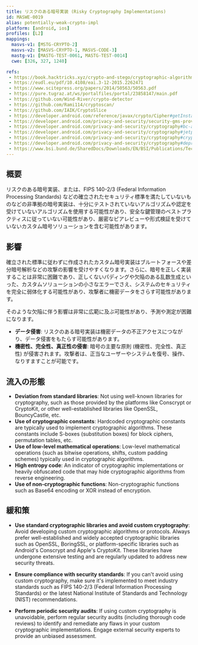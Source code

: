 ```yaml
---
title: リスクのある暗号実装 (Risky Cryptography Implementations)
id: MASWE-0019
alias: potentially-weak-crypto-impl
platform: [android, ios]
profiles: [L2]
mappings:
  masvs-v1: [MSTG-CRYPTO-2]
  masvs-v2: [MASVS-CRYPTO-1, MASVS-CODE-3]
  mastg-v1: [MASTG-TEST-0061, MASTG-TEST-0014]
  cwe: [326, 327, 1240]

refs: 
 - https://book.hacktricks.xyz/crypto-and-stego/cryptographic-algorithms
 - https://eudl.eu/pdf/10.4108/eai.3-12-2015.2262471
 - https://www.scitepress.org/papers/2014/50563/50563.pdf
 - https://pure.tugraz.at/ws/portalfiles/portal/23858147/main.pdf
 - https://github.com/Wind-River/crypto-detector
 - https://github.com/Rami114/cryptoscan/
 - https://github.com/IAIK/CryptoSlice
 - https://developer.android.com/reference/javax/crypto/Cipher#getInstance(java.lang.String)
 - https://developer.android.com/privacy-and-security/security-gms-provider
 - https://developer.android.com/privacy-and-security/cryptography#bc-algorithms
 - https://developer.android.com/privacy-and-security/cryptography#jetpack_security_crypto_library
 - https://developer.android.com/privacy-and-security/cryptography#crypto_provider
 - https://developer.android.com/privacy-and-security/cryptography#deprecated-functionality
 - https://www.bsi.bund.de/SharedDocs/Downloads/EN/BSI/Publications/TechGuidelines/TG02102/BSI-TR-02102-1.pdf?__blob=publicationFile
---
```


## 概要

リスクのある暗号実装、または、FIPS 140-2/3 (Federal Information Processing Standards) などの確立されたセキュリティ標準を満たしていないものなどの非準拠の暗号実装は、十分にテストされていないアルゴリズムや認定を受けていないアルゴリズムを使用する可能性があり、安全な鍵管理のベストプラクティスに従っていない可能性があり、厳密なピアレビューや形式検証を受けていないカスタム暗号ソリューションを含む可能性があります。

## 影響

確立された標準に従わずに作成されたカスタム暗号実装はブルートフォースや差分暗号解析などの攻撃の影響を受けやすくなります。さらに、暗号を正しく実装することは非常に困難であり、正しくないパディングや欠陥のある乱数生成といった、カスタムソリューションの小さなエラーでさえ、システムのセキュリティを完全に弱体化する可能性があり、攻撃者に機密データをさらす可能性があります。

そのような欠陥に伴う影響は非常に広範に及ぶ可能性があり、予測や測定が困難になります。

- **データ侵害**: リスクのある暗号実装は機密データの不正アクセスにつながり、データ侵害をもたらす可能性があります。
- **機密性、完全性、真正性の侵害**: 暗号の主要な原則 (機密性、完全性、真正性) が侵害されます。攻撃者は、正当なユーザーやシステムを復号、操作、なりすますことが可能です。

## 流入の形態

- **Deviation from standard libraries**: Not using well-known libraries for cryptography, such as those provided by the platforms like Conscrypt or CryptoKit, or other well-established libraries like OpenSSL, BouncyCastle, etc.
- **Use of cryptographic constants**: Hardcoded cryptographic constants are typically used to implement cryptographic algorithms. These constants include S-boxes (substitution boxes) for block ciphers, permutation tables, etc.
- **Use of low-level mathematical operations**: Low-level mathematical operations (such as bitwise operations, shifts, custom padding schemes) typically used in cryptographic algorithms.
- **High entropy code**: An indicator of cryptographic implementations or heavily obfuscated code that may hide cryptographic algorithms from reverse engineering.
- **Use of non-cryptographic functions**: Non-cryptographic functions such as Base64 encoding or XOR instead of encryption.

## 緩和策

- **Use standard cryptographic libraries and avoid custom cryptography**: Avoid developing custom cryptographic algorithms or protocols. Always prefer well-established and widely accepted cryptographic libraries such as OpenSSL, BoringSSL, or platform-specific libraries such as Android's Conscrypt and Apple's CryptoKit. These libraries have undergone extensive testing and are regularly updated to address new security threats.

- **Ensure compliance with security standards**: If you can't avoid using custom cryptography, make sure it's implemented to meet industry standards such as FIPS 140-2/3 (Federal Information Processing Standards) or the latest National Institute of Standards and Technology (NIST) recommendations.
- **Perform periodic security audits**: If using custom cryptography is unavoidable, perform regular security audits (including thorough code reviews) to identify and remediate any flaws in your custom cryptographic implementations. Engage external security experts to provide an unbiased assessment.
